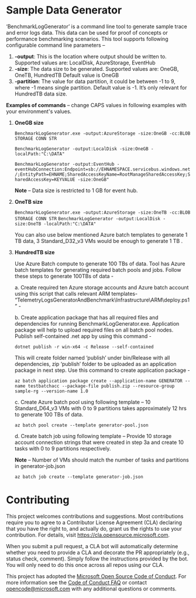 # Sample Data Generator 
‘BenchmarkLogGenerator’ is a command line tool to generate sample trace and error logs data. This data can be used for proof of concepts or performance benchmarking scenarios.
This tool supports following configurable command line parameters –
1. **-output**: This is the location where output should be written to. 
Supported values are: LocalDisk, AzureStorage, EventHub
2. **-size**: The data size to be generated. 
Supported values are: OneGB, OneTB, HundredTB 
Default value is OneGB
3. **-partition**: The value for data partition, it could be between -1 to 9, where -1 means single partition. Default value is -1. It’s only relevant for HundredTB data size.

**Examples of commands** – change CAPS values in following examples with your environment's values.
1. **OneGB size**

    `BenchmarkLogGenerator.exe -output:AzureStorage -size:OneGB -cc:BLOB STORAGE CONN STR`

    `BenchmarkLogGenerator -output:LocalDisk -size:OneGB -localPath:"C:\DATA"`

    `BenchmarkLogGenerator -output:EventHub -eventHubConnection:Endpoint=sb://EHNAMESPACE.servicebus.windows.net/;EntityPath=EHNAME;SharedAccessKeyName=RootManageSharedAccessKey;SharedAccessKey=KEYVALUE -size:OneGB"`

    **Note** – Data size is restricted to 1 GB for event hub.

2. **OneTB size**

    `BenchmarkLogGenerator.exe -output:AzureStorage -size:OneTB -cc:BLOB STORAGE CONN STR`
    `BenchmarkLogGenerator -output:LocalDisk -size:OneTB -localPath:"C:\DATA"`

    You can also use below mentioned Azure batch templates to generate 1 TB data, 3 Standard_D32_v3 VMs would be enough to generate 1 TB .

3. **HundredTB size**

    Use Azure Batch compute to generate 100 TBs of data. Tool has Azure batch templates for generating required batch pools and jobs. 
    Follow these steps to generate 100TBs of data -

    a. Create required ten Azure storage accounts and Azure batch account using this script that calls relevant ARM templates-
    “TelemetryLogsGeneratorAndBenchmark\Infrastructure\ARM\deploy.ps1” -

    b. Create application package that has all required files and dependencies for running BenchmarkLogGenerator.exe. Application package will help to upload required files on
    all batch pool nodes.
    Publish self-contained .net app by using this command -

    `dotnet publish -r win-x64 -c Release --self-contained`

    This will create folder named ‘publish’ under bin/Release with all dependencies, zip ‘publish’ folder to be uploaded as an application package in next step.
    Use this command to create application package -

    `az batch application package create --application-name GENERATOR --name testbatchacc --package-file publish.zip --resource-group sample-rg --version-name 1.0`

    c. Create Azure batch pool using following template –
    10 Standard_D64_v3 VMs with 0 to 9 partitions takes approximately 12 hrs to generate 100 TBs of data. 
   

    `az batch pool create --template generator-pool.json`

    d. Create batch job using following template –
    Provide 10 storage account connection strings that were created in step 3a and create 10 tasks with 0 to 9 partitions respectively.
    
     **Note** – Number of VMs should match the number of tasks and partitions in generator-job.json

    `az batch job create --template generator-job.json`




# Contributing

This project welcomes contributions and suggestions.  Most contributions require you to agree to a
Contributor License Agreement (CLA) declaring that you have the right to, and actually do, grant us
the rights to use your contribution. For details, visit https://cla.opensource.microsoft.com.

When you submit a pull request, a CLA bot will automatically determine whether you need to provide
a CLA and decorate the PR appropriately (e.g., status check, comment). Simply follow the instructions
provided by the bot. You will only need to do this once across all repos using our CLA.

This project has adopted the [Microsoft Open Source Code of Conduct](https://opensource.microsoft.com/codeofconduct/).
For more information see the [Code of Conduct FAQ](https://opensource.microsoft.com/codeofconduct/faq/) or
contact [opencode@microsoft.com](mailto:opencode@microsoft.com) with any additional questions or comments.
